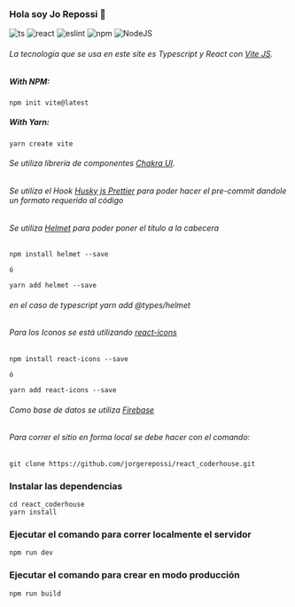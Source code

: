### Hola soy Jo Repossi 👨‍
![ts](https://badgen.net/badge/-/TypeScript?icon=typescript&label&labelColor=blue&color=555555)
![react](https://badgen.net/badge/-/React?icon=react&label&labelColor=blue&color=555555)
![eslint](https://shields-staging.herokuapp.com/badge/Eslint-v7.32.0-blueviolet)
![npm](https://shields-staging.herokuapp.com/badge/npm-v6.14.15-blue)
![NodeJS](https://shields-staging.herokuapp.com/badge/NodeJS-v14.17.6-brightgreen)

###### La tecnología que se usa en este site es Typescript y React con  [Vite JS](https://vitejs.dev/).
##### With NPM:
````
npm init vite@latest
````
##### With Yarn:
`````
yarn create vite
`````

###### Se utiliza librería de componentes  [Chakra UI](https://chakra-ui.com/).
###### Se utiliza el Hook [Husky js ](https://typicode.github.io/husky/#/) [Prettier](https://prettier.io/) para poder hacer el pre-commit dandole un formato requerido al código
###### Se utiliza [Helmet](https://www.npmjs.com/package/react-helmet) para poder poner el título a la cabecera

````
npm install helmet --save

ó

yarn add helmet --save
````
###### en el caso de typescript _yarn add @types/helmet_
###### Para los Iconos se está utilizando  [react-icons](https://react-icons.github.io/react-icons/)

````
npm install react-icons --save

ó

yarn add react-icons --save
````

###### Como base de datos se utiliza [Firebase](https://firebase.google.com/)
###### Para correr el sitio en forma local se debe hacer con el comando:
```
git clone https://github.com/jorgerepossi/react_coderhouse.git
```
### Instalar las dependencias
```
cd react_coderhouse
yarn install
```
### Ejecutar el comando para correr localmente el  servidor
```
npm run dev
```
### Ejecutar el comando para crear en modo producción
```
npm run build
```